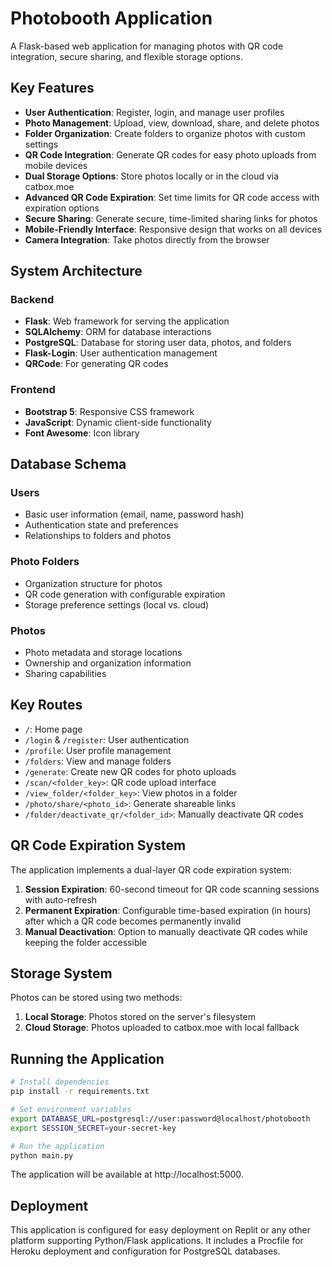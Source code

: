 # Photobooth Application

A Flask-based web application for managing photos with QR code integration, secure sharing, and flexible storage options.

## Key Features

- **User Authentication**: Register, login, and manage user profiles
- **Photo Management**: Upload, view, download, share, and delete photos
- **Folder Organization**: Create folders to organize photos with custom settings
- **QR Code Integration**: Generate QR codes for easy photo uploads from mobile devices
- **Dual Storage Options**: Store photos locally or in the cloud via catbox.moe
- **Advanced QR Code Expiration**: Set time limits for QR code access with expiration options
- **Secure Sharing**: Generate secure, time-limited sharing links for photos
- **Mobile-Friendly Interface**: Responsive design that works on all devices
- **Camera Integration**: Take photos directly from the browser

## System Architecture

### Backend
- **Flask**: Web framework for serving the application
- **SQLAlchemy**: ORM for database interactions
- **PostgreSQL**: Database for storing user data, photos, and folders
- **Flask-Login**: User authentication management
- **QRCode**: For generating QR codes

### Frontend
- **Bootstrap 5**: Responsive CSS framework
- **JavaScript**: Dynamic client-side functionality
- **Font Awesome**: Icon library

## Database Schema

### Users
- Basic user information (email, name, password hash)
- Authentication state and preferences
- Relationships to folders and photos

### Photo Folders
- Organization structure for photos
- QR code generation with configurable expiration
- Storage preference settings (local vs. cloud)

### Photos
- Photo metadata and storage locations
- Ownership and organization information
- Sharing capabilities

## Key Routes

- `/`: Home page
- `/login` & `/register`: User authentication
- `/profile`: User profile management
- `/folders`: View and manage folders
- `/generate`: Create new QR codes for photo uploads
- `/scan/<folder_key>`: QR code upload interface
- `/view_folder/<folder_key>`: View photos in a folder
- `/photo/share/<photo_id>`: Generate shareable links
- `/folder/deactivate_qr/<folder_id>`: Manually deactivate QR codes

## QR Code Expiration System

The application implements a dual-layer QR code expiration system:

1. **Session Expiration**: 60-second timeout for QR code scanning sessions with auto-refresh
2. **Permanent Expiration**: Configurable time-based expiration (in hours) after which a QR code becomes permanently invalid
3. **Manual Deactivation**: Option to manually deactivate QR codes while keeping the folder accessible

## Storage System

Photos can be stored using two methods:

1. **Local Storage**: Photos stored on the server's filesystem
2. **Cloud Storage**: Photos uploaded to catbox.moe with local fallback

## Running the Application

```bash
# Install dependencies
pip install -r requirements.txt

# Set environment variables
export DATABASE_URL=postgresql://user:password@localhost/photobooth
export SESSION_SECRET=your-secret-key

# Run the application
python main.py
```

The application will be available at http://localhost:5000.

## Deployment

This application is configured for easy deployment on Replit or any other platform supporting Python/Flask applications. It includes a Procfile for Heroku deployment and configuration for PostgreSQL databases.
